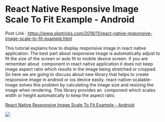 # React Native Responsive Image Scale To Fit Example - Android

Post Link : https://www.skptricks.com/2018/11/react-native-responsive-image-scale-to-fit-example.html

This tutorial explains how to display responsive image in react native application. The best part about responsive image is automatically adjust to fit the size of the screen or auto fit to mobile device screen. if you are remember about <Image> component in react native application it does not keep image aspect ratio which results in the image being stretched or cropped. So here we are going to discuss about new library that helps to create responsive image in android or ios device easily.
react-native-scalable-image solves this problem by calculating the image size and resizing the image when rendering. This library provides an <Image/> component which scales width or height automatically to keep the aspect ratio.
  
 <a href="https://www.skptricks.com/2018/11/react-native-responsive-image-scale-to-fit-example.html" > React Native Responsive Image Scale To Fit Example - Android</a>  
 
 <img src="https://3.bp.blogspot.com/-GRUdTEXV4P8/W-Ovc43EX7I/AAAAAAAACHo/naxGr7UMNSwxJGJuhcJd3vdWct6_vmsGACLcBGAs/s640/sc.png" />
